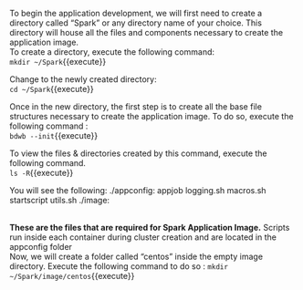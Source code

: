 To begin the application development, we will first need to create a directory called “Spark” or any directory name of your choice. This directory will house all the files and components necessary to create the application image. <br>
To create a directory, execute the following command:<br>
`mkdir ~/Spark`{{execute}}<br>

Change to the newly created directory:<br>
`cd ~/Spark`{{execute}}<br>

Once in the new directory, the first step is to create all the base file structures necessary to create the application image. To do so, execute the following command :<br>
`bdwb --init`{{execute}}

To view the files & directories created by this command, execute the following command.<br>
`ls -R`{{execute}}

You will see the following:
./appconfig:
appjob  logging.sh  macros.sh  startscript  utils.sh
./image:

<br><b>These are the files that are required for Spark Application Image.</b> Scripts run inside each container during cluster creation and are located in the appconfig folder<br>
Now, we will create a folder called “centos” inside the empty image directory. Execute the following command to do so :
`mkdir ~/Spark/image/centos`{{execute}}
